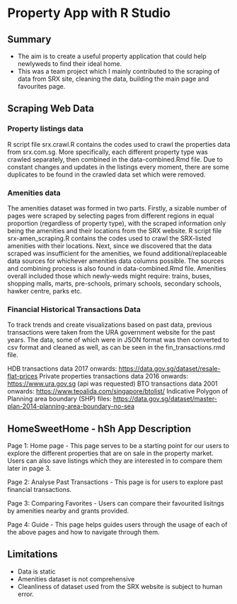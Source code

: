 # Property App with R Studio

## Summary
- The aim is to create a useful property application that could help newlyweds to find their ideal home.
- This was a team project which I mainly contributed to the scraping of data from SRX site, cleaning the data, building the main page and favourites page.

## Scraping Web Data
### Property listings data
R script file srx.crawl.R contains the codes used to crawl the properties data from srx.com.sg.
More specifically, each different property type was crawled separately, then combined in the data-combined.Rmd file. Due to constant changes and updates in the listings every moment, there are some duplicates to be found in the crawled data set which were removed.

### Amenities data
The amenities dataset was formed in two parts. Firstly, a sizable number of pages were scraped by selecting pages from different regions in equal proportion (regardless of property type), with the scraped information only being the amenities and their locations from the SRX website. R script file srx-amen_scraping.R contains the codes used to crawl the SRX-listed amenities with their locations. Next, since we discovered that the data scraped was insufficient for the amenities, we found additional/replaceable data sources for whichever amenities data columns possible. The sources and combining process is also found in data-combined.Rmd file. Amenities overall included those which newly-weds might require: trains, buses, shopping malls, marts, pre-schools, primary schools, secondary schools, hawker centre, parks etc.

### Financial Historical Transactions Data
To track trends and create visualizations based on past data, previous transactions were taken from the URA government website for the past years. The data, some of which were in JSON format was then converted to csv format and cleaned as well, as can be seen in the fin_transactions.rmd file.

HDB transactions data 2017 onwards: https://data.gov.sg/dataset/resale-flat-prices
Private properties transactions data 2016 onwards: https://www.ura.gov.sg (api was requested)
BTO transactions data 2001 onwards: https://www.teoalida.com/singapore/btolist/
Indicative Polygon of Planning area boundary (SHP) files: https://data.gov.sg/dataset/master-plan-2014-planning-area-boundary-no-sea

## HomeSweetHome - hSh App Description
Page 1: Home page - This page serves to be a starting point for our users to explore the different properties that are on sale in the property market. Users can also save listings which they are interested in to compare them later in page 3.

Page 2: Analyse Past Transactions - This page is for users to explore past financial transactions.

Page 3: Comparing Favorites - Users can compare their favourited lisitngs by amenities nearby and grants provided.

Page 4: Guide - This page helps guides users through the usage of each of the above pages and how to navigate through them.

## Limitations
- Data is static
- Amenities dataset is not comprehensive
- Cleanliness of dataset used from the SRX website is subject to human error.
